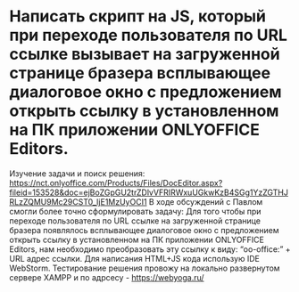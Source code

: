 # Написать скрипт на JS, который при переходе пользователя по URL ссылке вызывает на загруженной странице бразера всплывающее диалоговое окно с предложением открыть ссылку в установленном на ПК приложении ONLYOFFICE Editors.
Изучение задачи и поиск решения: https://nct.onlyoffice.com/Products/Files/DocEditor.aspx?fileid=153528&doc=ejBoZGpGU2trZDlvVFRIRWxuUGkwKzB4SGg1YzZGTHJRLzZQMU9Mc29CST0_IjE1MzUyOCI1
В ходе обсуждений с Павлом смогли более точно сформулировать задачу: Для того чтобы при переходе пользователя по URL ссылке на загруженной странице бразера появлялось всплывающее диалоговое  окно с предложением открыть ссылку в установленном на ПК приложении ONLYOFFICE Editors, нам необходимо преобразовать эту ссылку к виду: “oo-office:” + URL адрес ссылки. 
Для написания HTML+JS кода использую IDE WebStorm.
Тестирование решения провожу на локально развернутом сервере XAMPP и по адрсесу - https://webyoga.ru/ 
